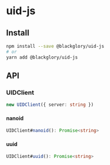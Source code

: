 # uid-js

## Install

```sh
npm install --save @blackglory/uid-js
# or
yarn add @blackglory/uid-js
```

## API

### UIDClient

```ts
new UIDClient({ server: string })
```

#### nanoid

```ts
UIDClient#nanoid(): Promise<string>
```

#### uuid

```ts
UIDClient#uuid(): Promise<string>
```
